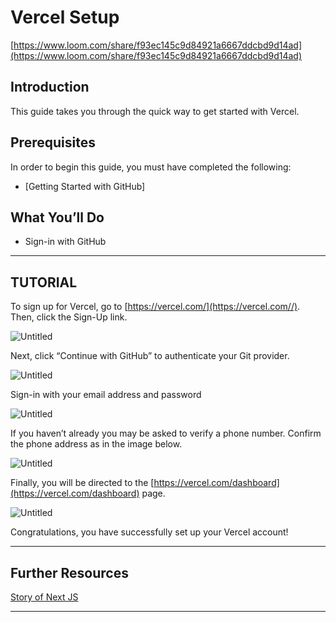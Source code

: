 # Vercel Setup

[https://www.loom.com/share/f93ec145c9d84921a6667ddcbd9d14ad](https://www.loom.com/share/f93ec145c9d84921a6667ddcbd9d14ad)

## **Introduction**

This guide takes you through the quick way to get started with Vercel.

## **Prerequisites**

In order to begin this guide, you must have completed the following:

- [Getting Started with GitHub]

## **What You’ll Do**

- Sign-in with GitHub

---
## **TUTORIAL**

To sign up for Vercel, go to [https://vercel.com/](https://vercel.com//). Then, click the Sign-Up link.

![Untitled](https://github.com/public-assembly/public-assembly-docs/blob/main/static/imgs/vercel-setup-assets/01.png)

Next, click “Continue with GitHub”  to authenticate your Git provider.

![Untitled](https://github.com/public-assembly/public-assembly-docs/blob/main/static/imgs/vercel-setup-assets/02.png)

Sign-in with your email address and password

![Untitled](https://github.com/public-assembly/public-assembly-docs/blob/main/static/imgs/vercel-setup-assets/03.png)

If you haven’t already you may be asked to verify a phone number. Confirm the phone address as in the image below.

![Untitled](https://s3-us-west-2.amazonaws.com/secure.notion-static.com/7ac83b4e-b2aa-42cf-94b4-034a7d559fe6/Untitled.png)

Finally, you will be directed to the [https://vercel.com/dashboard](https://vercel.com/dashboard) page.

![Untitled](https://github.com/public-assembly/public-assembly-docs/blob/main/static/imgs/vercel-setup-assets/04.png)

Congratulations, you have successfully set up your Vercel account!

---
## **Further Resources**

[Story of Next JS](https://www.youtube.com/watch?v=BILxV_vrZO0)

---
